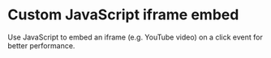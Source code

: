 # Custom JavaScript iframe embed
Use JavaScript to embed an iframe (e.g. YouTube video) on a click event for better performance.
